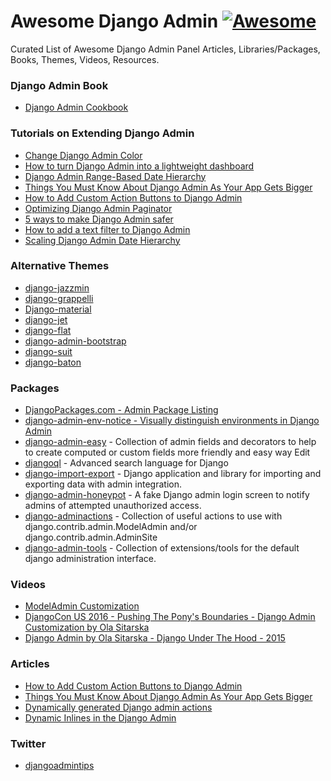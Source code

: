 # Awesome Django Admin [![Awesome](https://cdn.rawgit.com/sindresorhus/awesome/d7305f38d29fed78fa85652e3a63e154dd8e8829/media/badge.svg)](https://github.com/sindresorhus/awesome)
Curated List of Awesome Django Admin Panel Articles, Libraries/Packages, Books, Themes, Videos, Resources.

### Django Admin Book
- [Django Admin Cookbook](https://books.agiliq.com/projects/django-admin-cookbook/en/latest/)

### Tutorials on Extending Django Admin
- [Change Django Admin Color](https://www.dothedev.com/blog/django-admin-change-color/)
- [How to turn Django Admin into a lightweight dashboard](https://medium.com/@hakibenita/how-to-turn-django-admin-into-a-lightweight-dashboard-a0e0bbf609ad)
- [Django Admin Range-Based Date Hierarchy](https://codeburst.io/django-admin-range-based-date-hierarchy-37955b12ea4e)
- [Things You Must Know About Django Admin As Your App Gets Bigger](https://medium.com/@hakibenita/things-you-must-know-about-django-admin-as-your-app-gets-bigger-6be0b0ee9614)
- [How to Add Custom Action Buttons to Django Admin](https://medium.com/@hakibenita/how-to-add-custom-action-buttons-to-django-admin-8d266f5b0d41)
- [Optimizing Django Admin Paginator](https://medium.com/@hakibenita/optimizing-django-admin-paginator-53c4eb6bfca3)
- [5 ways to make Django Admin safer](https://medium.com/hackernoon/5-ways-to-make-django-admin-safer-eb7753698ac8)
- [How to add a text filter to Django Admin](https://medium.com/@hakibenita/how-to-add-a-text-filter-to-django-admin-5d1db93772d8)
- [Scaling Django Admin Date Hierarchy](https://medium.com/@hakibenita/scaling-django-admin-date-hierarchy-85c8e441dd4c)

### Alternative Themes
 
- [django-jazzmin](https://github.com/farridav/django-jazzmin)
- [django-grappelli](https://github.com/sehmaschine/django-grappelli)
- [Django-material](http://forms.viewflow.io/)
- [django-jet](https://github.com/geex-arts/django-jet)
- [django-flat](https://github.com/collinanderson/django-flat-theme)
- [django-admin-bootstrap](https://github.com/django-admin-bootstrap/django-admin-bootstrap)
- [django-suit](https://github.com/darklow/django-suit)
- [django-baton](https://github.com/otto-torino/django-baton)

### Packages

- [DjangoPackages.com - Admin Package Listing](https://djangopackages.org/grids/g/admin-interface/)
- [django-admin-env-notice - Visually distinguish environments in Django Admin](https://github.com/dizballanze/django-admin-env-notice)
- [django-admin-easy](https://github.com/ebertti/django-admin-easy) - Collection of admin fields and decorators to help to create computed or custom fields more friendly and easy way Edit
- [djangoql](https://github.com/ivelum/djangoql) - Advanced search language for Django
- [django-import-export](https://github.com/django-import-export/django-import-export) - Django application and library for importing and exporting data with admin integration.
- [django-admin-honeypot](https://github.com/dmpayton/django-admin-honeypot/) - A fake Django admin login screen to notify admins of attempted unauthorized access.
- [django-adminactions](https://github.com/saxix/django-adminactions/) - Collection of useful actions to use with django.contrib.admin.ModelAdmin and/or django.contrib.admin.AdminSite
- [django-admin-tools](https://github.com/django-admin-tools/django-admin-tools) - Collection of extensions/tools for the default django administration interface.

### Videos

- [ModelAdmin Customization](https://www.youtube.com/watch?v=Xb9zfoJJzWg)
- [DjangoCon US 2016 - Pushing The Pony's Boundaries - Django Admin Customization by Ola Sitarska](https://www.youtube.com/watch?v=0oZA_ACwNe4)
- [Django Admin by Ola Sitarska - Django Under The Hood - 2015](https://opbeat.com/community/posts/django-admin-by-ola-sitarska/)

### Articles

- [How to Add Custom Action Buttons to Django Admin](https://medium.com/@hakibenita/how-to-add-custom-action-buttons-to-django-admin-8d266f5b0d41#.egd2bfqig)
- [Things You Must Know About Django Admin As Your App Gets Bigger](https://medium.com/@hakibenita/things-you-must-know-about-django-admin-as-your-app-gets-bigger-6be0b0ee9614#.gc95boaw8)
- [Dynamically generated Django admin actions](http://lukeplant.me.uk/blog/posts/dynamically-generated-django-admin-actions/)
- [Dynamic Inlines in the Django Admin](http://www.mechanicalgirl.com/post/dynamic-inlines-django-admin/)

### Twitter

- [djangoadmintips](https://twitter.com/djangoadmintips)
